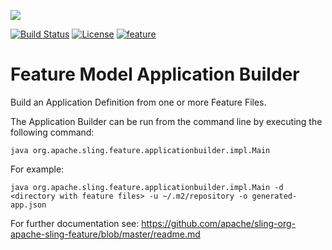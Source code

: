 [<img src="http://sling.apache.org/res/logos/sling.png"/>](http://sling.apache.org)

 [![Build Status](https://builds.apache.org/buildStatus/icon?job=sling-org-apache-sling-feature-applicationbuilder-1.8)](https://builds.apache.org/view/S-Z/view/Sling/job/sling-org-apache-sling-feature-applicationbuilder-1.8) [![License](https://img.shields.io/badge/License-Apache%202.0-blue.svg)](https://www.apache.org/licenses/LICENSE-2.0) [![feature](https://sling.apache.org/badges/group-feature.svg)](https://github.com/apache/sling-aggregator/blob/master/docs/groups/feature.md)

# Feature Model Application Builder

Build an Application Definition from one or more Feature Files.

The Application Builder can be run from the command line by executing the following command:

```
java org.apache.sling.feature.applicationbuilder.impl.Main
```

For example:

```
java org.apache.sling.feature.applicationbuilder.impl.Main -d <directory with feature files> -u ~/.m2/repository -o generated-app.json
```

For further documentation see: https://github.com/apache/sling-org-apache-sling-feature/blob/master/readme.md
